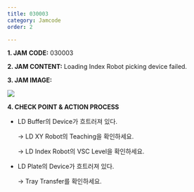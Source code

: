 ```yaml
---
title: 030003
category: Jamcode
order: 2

---
```


**1. JAM** **CODE:** 030003

**2. JAM CONTENT:** Loading Index Robot picking device failed.

**3. JAM IMAGE:**

![](C:\Users\김은애\Desktop\Typora\IMG\030003.png)

**4. CHECK POINT & ACTION PROCESS**



* LD Buffer의 Device가 흐트러져 있다.

  → LD XY Robot의 Teaching을 확인하세요.

  → LD Index Robot의 VSC Level을 확인하세요.

* LD Plate의 Device가 흐트러져 있다.

  → Tray Transfer를 확인하세요. 







